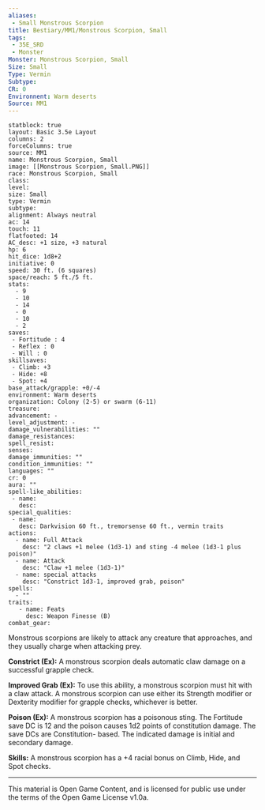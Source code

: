 ```yaml
---
aliases:
 - Small Monstrous Scorpion
title: Bestiary/MM1/Monstrous Scorpion, Small
tags: 
 - 35E_SRD
 - Monster
Monster: Monstrous Scorpion, Small
Size: Small
Type: Vermin
Subtype: 
CR: 0
Environnent: Warm deserts
Source: MM1
---
```


```statblock
statblock: true
layout: Basic 3.5e Layout
columns: 2
forceColumns: true
source: MM1 
name: Monstrous Scorpion, Small
image: [[Monstrous Scorpion, Small.PNG]]
race: Monstrous Scorpion, Small
class: 
level: 
size: Small
type: Vermin
subtype: 
alignment: Always neutral
ac: 14
touch: 11
flatfooted: 14
AC_desc: +1 size, +3 natural
hp: 6
hit_dice: 1d8+2
initiative: 0
speed: 30 ft. (6 squares)
space/reach: 5 ft./5 ft.
stats:
  - 9
  - 10
  - 14
  - 0
  - 10
  - 2
saves:
 - Fortitude : 4
 - Reflex : 0
 - Will : 0
skillsaves:
 - Climb: +3
 - Hide: +8
 - Spot: +4
base_attack/grapple: +0/-4
environment: Warm deserts
organization: Colony (2-5) or swarm (6-11)
treasure: 
advancement: -
level_adjustment: -
damage_vulnerabilities: ""
damage_resistances: 
spell_resist: 
senses: 
damage_immunities: ""
condition_immunities: ""
languages: ""
cr: 0
aura: ""
spell-like_abilities:
 - name: 
   desc: 
special_qualities:
 - name:
   desc: Darkvision 60 ft., tremorsense 60 ft., vermin traits
actions:
  - name: Full Attack
    desc: "2 claws +1 melee (1d3-1) and sting -4 melee (1d3-1 plus poison)"
  - name: Attack
    desc: "Claw +1 melee (1d3-1)"
  - name: special attacks
    desc: "Constrict 1d3-1, improved grab, poison"
spells:
  - ""
traits:
   - name: Feats
     desc: Weapon Finesse (B)
combat_gear:  
```


Monstrous scorpions are likely to attack any creature that approaches, and they usually charge when attacking prey.


**Constrict (Ex):** A monstrous scorpion deals automatic claw damage on a successful grapple check.


**Improved Grab (Ex):** To use this ability, a monstrous scorpion must hit with a claw attack. A monstrous scorpion can use either its Strength modifier or Dexterity modifier for grapple checks, whichever is better.


**Poison (Ex):** A monstrous scorpion has a poisonous sting. The Fortitude save DC is 12 and the poison causes 1d2 points of constitution damage. The save DCs are Constitution- based. The indicated damage is initial and secondary damage.


**Skills:** A monstrous scorpion has a +4 racial bonus on Climb, Hide, and Spot checks.

---

This material is Open Game Content, and is licensed for public use under the terms of the Open Game License v1.0a.
